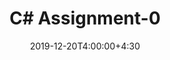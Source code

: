 ---
type: assignment
date: 2019-12-20T4:00:00+4:30
title: C# Assignment-0
pdf: /static_files/assignments/A.pdf
due: 2019-12-24T23:59:00+3:30
---